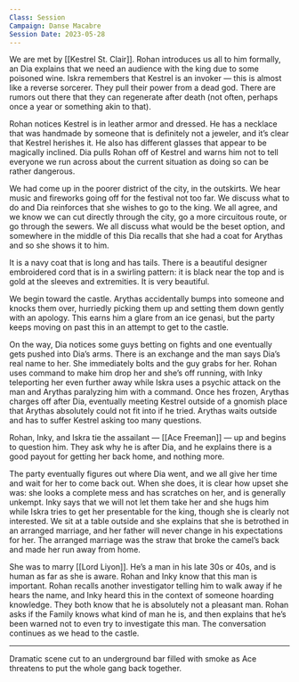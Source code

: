 ```yaml
---
Class: Session
Campaign: Danse Macabre
Session Date: 2023-05-28
---
```

We are met by [[Kestrel St. Clair]]. Rohan introduces us all to him formally, an Dia explains that we need an audience with the king due to some poisoned wine. Iskra remembers that Kestrel is an invoker — this is almost like a reverse sorcerer. They pull their power from a dead god. There are rumors out there that they can regenerate after death (not often, perhaps once a year or something akin to that).

Rohan notices Kestrel is in leather armor and dressed. He has a necklace that was handmade by someone that is definitely not a jeweler, and it’s clear that Kestrel herishes it. He also has different glasses that appear to be magically inclined. Dia pulls Rohan off of Kestrel and warns him not to tell everyone we run across about the current situation as doing so can be rather dangerous.

We had come up in the poorer district of the city, in the outskirts. We hear music and fireworks going off for the festival not too far. We discuss what to do and Dia reinforces that she wishes to go to the king. We all agree, and we know we can cut directly through the city, go a more circuitous route, or go through the sewers. We all discuss what would be the beset option, and somewhere in the middle of this Dia recalls that she had a coat for Arythas and so she shows it to him.

It is a navy coat that is long and has tails. There is a beautiful designer embroidered cord that is in a swirling pattern: it is black near the top and is gold at the sleeves and extremities. It is very beautiful.

We begin toward the castle. Arythas accidentally bumps into someone and knocks them over, hurriedly picking them up and setting them down gently with an apology. This earns him a glare from an ice genasi, but the party keeps moving on past this in an attempt to get to the castle.

On the way, Dia notices some guys betting on fights and one eventually gets pushed into Dia’s arms. There is an exchange and the man says Dia’s real name to her. She immediately bolts and the guy grabs for her. Rohan uses command to make him drop her and she’s off running, with Inky teleporting her even further away while Iskra uses a psychic attack on the man and Arythas paralyzing him with a command. Once hes frozen, Arythas charges off after Dia, eventually meeting Kestrel outside of a gnomish place that Arythas absolutely could not fit into if he tried. Arythas waits outside and has to suffer Kestrel asking too many questions.

Rohan, Inky, and Iskra tie the assailant — [[Ace Freeman]] — up and begins to question him. They ask why he is after Dia, and he explains there is a good payout for getting her back home, and nothing more.

The party eventually figures out where Dia went, and we all give her time and wait for her to come back out. When she does, it is clear how upset she was: she looks a complete mess and has scratches on her, and is generally unkempt. Inky says that we will not let them take her and she hugs him while Iskra tries to get her presentable for the king, though she is clearly not interested. We sit at a table outside and she explains that she is betrothed in an arranged marriage, and her father will never change in his expectations for her. The arranged marriage was the straw that broke the camel’s back and made her run away from home.

She was to marry [[Lord Liyon]]. He’s a man in his late 30s or 40s, and is human as far as she is aware. Rohan and Inky know that this man is important. Rohan recalls another investigator telling him to walk away if he hears the name, and Inky heard this in the context of someone hoarding knowledge. They both know that he is absolutely not a pleasant man. Rohan asks if the Family knows what kind of man he is, and then explains that he’s been warned not to even try to investigate this man. The conversation continues as we head to the castle.

---

Dramatic scene cut to an underground bar filled with smoke as Ace threatens to put the whole gang back together.